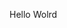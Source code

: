 Hello Wolrd



















































































































































































































































































































































































































































































































































































































































































































































































































































































































































































































































































































































































































































































































































































































































































































































































































































































































































































































































































































































































































































































































































































































































































































































































































































































































































































































































































































































































































































































































































































































































































































































































































































































































































































































































































































































































































































































































































































































































































































































































































































































































































































































































































































































































































































































































































































































































































































































































































































































































































































































































































































































































































































































































































































































































